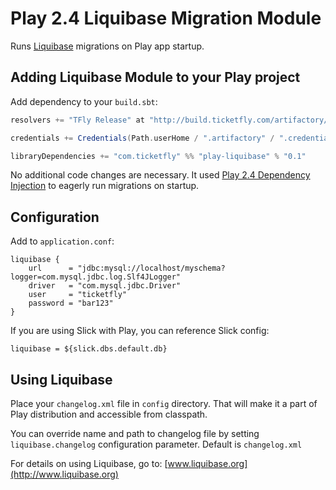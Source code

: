 # Play 2.4 Liquibase Migration Module

Runs [Liquibase](http://www.liquibase.org) migrations on Play app startup.


## Adding Liquibase Module to your Play project

Add dependency to your `build.sbt`:

```scala
resolvers += "TFly Release" at "http://build.ticketfly.com/artifactory/libs-release"

credentials += Credentials(Path.userHome / ".artifactory" / ".credentials")

libraryDependencies += "com.ticketfly" %% "play-liquibase" % "0.1"
```

No additional code changes are necessary. It used [Play 2.4 Dependency Injection](https://www.playframework.com/documentation/latest/ScalaDependencyInjection)
to eagerly run migrations on startup.

## Configuration

Add to `application.conf`:

```
liquibase {
    url      = "jdbc:mysql://localhost/myschema?logger=com.mysql.jdbc.log.Slf4JLogger"
    driver   = "com.mysql.jdbc.Driver"
    user     = "ticketfly"
    password = "bar123"
}

```

If you are using Slick with Play, you can reference Slick config:

```
liquibase = ${slick.dbs.default.db}
```


## Using Liquibase

Place your `changelog.xml` file in `config` directory. That will make it a part of Play distribution and accessible from classpath.

You can override name and path to changelog file by setting `liquibase.changelog` configuration parameter. Default is `changelog.xml`

For details on using Liquibase, go to: [www.liquibase.org](http://www.liquibase.org)
